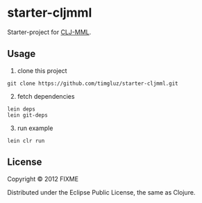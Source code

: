 # starter-cljmml

Starter-project for [CLJ-MML](https://github.com/timgluz/clj-mml). 


## Usage

1. clone this project

```
git clone https://github.com/timgluz/starter-cljmml.git
```

2. fetch dependencies

```
lein deps
lein git-deps
```

3. run example

```
lein clr run
```



## License

Copyright © 2012 FIXME

Distributed under the Eclipse Public License, the same as Clojure.
